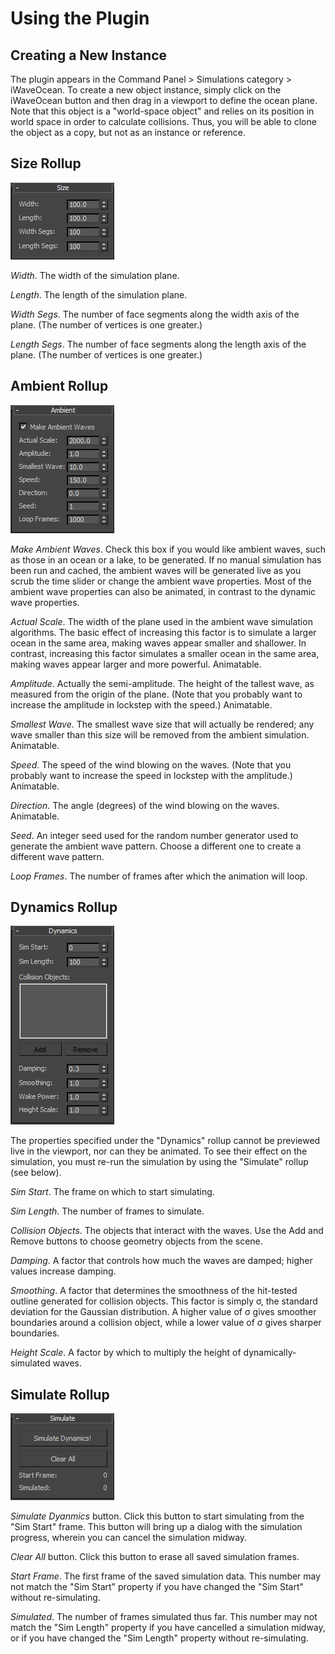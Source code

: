 ﻿Using the Plugin
================

Creating a New Instance
-----------------------
The plugin appears in the Command Panel > Simulations category > iWaveOcean.
To create a new object instance, simply click on the iWaveOcean button and then drag in a viewport to define the ocean plane.
Note that this object is a "world-space object" and relies on its position in world space in order to calculate collisions.
Thus, you will be able to clone the object as a copy, but not as an instance or reference.

Size Rollup
-----------
![Size rollup controls](size.png)

*Width*. The width of the simulation plane.

*Length*. The length of the simulation plane.

*Width Segs*. The number of face segments along the width axis of the plane. (The number of vertices is one greater.)

*Length Segs*. The number of face segments along the length axis of the plane. (The number of vertices is one greater.)

Ambient Rollup
--------------
![Ambient rollup controls](ambient.png)

*Make Ambient Waves*. Check this box if you would like ambient waves, such as those in an ocean or a lake, to be generated.
If no manual simulation has been run and cached, the ambient waves will be generated live as you scrub the time slider or change the ambient wave properties.
Most of the ambient wave properties can also be animated, in contrast to the dynamic wave properties.

*Actual Scale*. The width of the plane used in the ambient wave simulation algorithms.
The basic effect of increasing this factor is to simulate a larger ocean in the same area, making waves appear smaller and shallower.
In contrast, increasing this factor simulates a smaller ocean in the same area, making waves appear larger and more powerful.
Animatable.

*Amplitude*. Actually the semi-amplitude.
The height of the tallest wave, as measured from the origin of the plane.
(Note that you probably want to increase the amplitude in lockstep with the speed.)
Animatable.

*Smallest Wave*. The smallest wave size that will actually be rendered; any wave smaller than this size will be removed from the ambient simulation.
Animatable.

*Speed*. The speed of the wind blowing on the waves.
(Note that you probably want to increase the speed in lockstep with the amplitude.)
Animatable.

*Direction*. The angle (degrees) of the wind blowing on the waves.
Animatable.

*Seed*. An integer seed used for the random number generator used to generate the ambient wave pattern.
Choose a different one to create a different wave pattern.

*Loop Frames*. The number of frames after which the animation will loop.

Dynamics Rollup
---------------
![Dynamics rollup controls](dynamics.png)

The properties specified under the "Dynamics" rollup cannot be previewed live in the viewport, nor can they be animated.
To see their effect on the simulation, you must re-run the simulation by using the "Simulate" rollup (see below).

*Sim Start*. The frame on which to start simulating.

*Sim Length*. The number of frames to simulate.

*Collision Objects*. The objects that interact with the waves.
Use the Add and Remove buttons to choose geometry objects from the scene.

*Damping*. A factor that controls how much the waves are damped; higher values increase damping.

*Smoothing*. A factor that determines the smoothness of the hit-tested outline generated for collision objects.
This factor is simply σ, the standard deviation for the Gaussian distribution.
A higher value of σ gives smoother boundaries around a collision object, while a lower value of σ gives sharper boundaries.

*Height Scale*. A factor by which to multiply the height of dynamically-simulated waves.

Simulate Rollup
---------------
![Simulate rollup controls](simulate.png)

*Simulate Dyanmics* button. Click this button to start simulating from the "Sim Start" frame.
This button will bring up a dialog with the simulation progress, wherein you can cancel the simulation midway.

*Clear All* button. Click this button to erase all saved simulation frames.

*Start Frame*. The first frame of the saved simulation data.
This number may not match the "Sim Start" property if you have changed the "Sim Start" without re-simulating.

*Simulated*. The number of frames simulated thus far.
This number may not match the "Sim Length" property if you have cancelled a simulation midway, or if you have changed the "Sim Length" property without re-simulating.